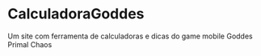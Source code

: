 # CalculadoraGoddes
 Um site com ferramenta de calculadoras e dicas do game mobile Goddes Primal Chaos
